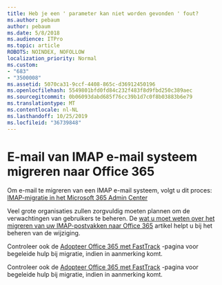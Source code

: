 ```yaml
---
title: Heb je een ' parameter kan niet worden gevonden ' fout?
ms.author: pebaum
author: pebaum
ms.date: 5/8/2018
ms.audience: ITPro
ms.topic: article
ROBOTS: NOINDEX, NOFOLLOW
localization_priority: Normal
ms.custom:
- "683"
- "3500008"
ms.assetid: 5070ca31-9ccf-4408-865c-d36912450196
ms.openlocfilehash: 5549801bfd0fd84c232f483f8d9fbd250c389aec
ms.sourcegitcommit: 0b06093dabd685f76cc39b1d7c0f8b03883b6e79
ms.translationtype: MT
ms.contentlocale: nl-NL
ms.lasthandoff: 10/25/2019
ms.locfileid: "36739848"
---
```

# <a name="migrating-email-from-imap-email-system-to-office-365"></a>E-mail van IMAP e-mail systeem migreren naar Office 365

Om e-mail te migreren van een IMAP e-mail systeem, volgt u dit proces: [IMAP-migratie in het Microsoft 365 Admin Center](https://docs.microsoft.com/Exchange/mailbox-migration/migrating-imap-mailboxes/imap-migration-in-the-admin-center)
  
Veel grote organisaties zullen zorgvuldig moeten plannen om de verwachtingen van gebruikers te beheren. De [wat u moet weten over het migreren van uw IMAP-postvakken naar Office 365](https://docs.microsoft.com/Exchange/mailbox-migration/migrating-imap-mailboxes/migrating-imap-mailboxes) artikel helpt u bij het beheren van de wijziging.

Controleer ook de [Adopteer Office 365 met FastTrack](https://www.microsoft.com/fasttrack/microsoft-365/office-365) -pagina voor begeleide hulp bij migratie, indien in aanmerking komt.
  

Controleer ook de [Adopteer Office 365 met FastTrack](https://www.microsoft.com/fasttrack/microsoft-365/office-365) -pagina voor begeleide hulp bij migratie, indien in aanmerking komt.
  